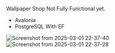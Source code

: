 Wallpaper Shop Not Fully Functional yet.
<ul>
  <li>Avalonia</li>
  <li> PostgreSQL With EF</li>
</ul>

![Screenshot from 2025-03-01 22-37-40](https://github.com/user-attachments/assets/5bacaa5d-cc38-44e9-83c5-34199c5626de)
![Screenshot from 2025-03-01 22-37-28](https://github.com/user-attachments/assets/0d59cd50-d6a1-4dcf-bf15-9557e06307b5)

